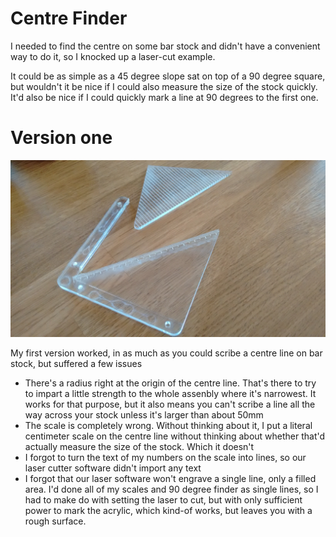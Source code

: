 # Centre Finder

I needed to find the centre on some bar stock and didn't have a convenient way to do it, so I knocked up a laser-cut example.

It could be as simple as a 45 degree slope sat on top of a 90 degree square, but wouldn't it be nice if I could also measure the size of the stock quickly. It'd also be nice if I could quickly mark a line at 90 degrees to the first one. 

# Version one

![](./IMG_20170308_121732238.jpg)

My first version worked, in as much as you could scribe a centre line on bar stock, but suffered a few issues

 * There's a radius right at the origin of the centre line. That's there to try to impart a little strength to the whole assenbly where it's narrowest. It works for that purpose, but it also means you can't scribe a line all the way across your stock unless it's larger than about 50mm
 * The scale is completely wrong. Without thinking about it, I put a literal centimeter scale on the centre line without thinking about whether that'd actually measure the size of the stock. Which it doesn't
 * I forgot to turn the text of my numbers on the scale into lines, so our laser cutter software didn't import any text
 * I forgot that our laser software won't engrave a single line, only a filled area. I'd done all of my scales and 90 degree finder as single lines, so I had to make do with setting the laser to cut, but with only sufficient power to mark the acrylic, which kind-of works, but leaves you with a rough surface.
